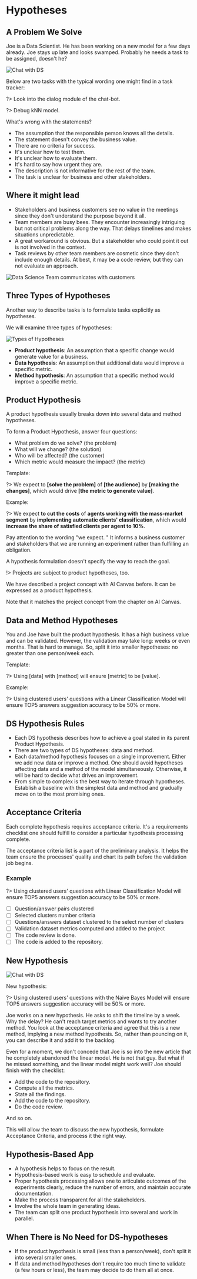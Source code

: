 # Hypotheses

## A Problem We Solve

Joe is a Data Scientist. He has been working on a new model for a few days already. Joe stays up late and looks swamped. Probably he needs a task to be assigned, doesn't he?

![Chat with DS](_images/hypothesis-chat.png)

Below are two tasks with the typical wording one might find in a task tracker:

?> Look into the dialog module of the chat-bot.

?> Debug kNN model.

What's wrong with the statements?

* The assumption that the responsible person knows all the details. 
* The statement doesn't convey the business value.
* There are no criteria for success.
* It's unclear how to test them.
* It's unclear how to evaluate them.
* It's hard to say how urgent they are.
* The description is not informative for the rest of the team.
* The task is unclear for business and other stakeholders.

## Where it might lead

* Stakeholders and business customers see no value in the meetings since they don't understand the purpose beyond it all.
* Team members are busy bees. They encounter increasingly intriguing but not critical problems along the way. That delays timelines and makes situations unpredictable.
* A great workaround is obvious. But a stakeholder who could point it out is not involved in the context.
* Task reviews by other team members are cosmetic since they don't include enough details. At best, it may be a code review, but they can not evaluate an approach.

![Data Science Team communicates with customers](_images/hypothesis-meme.png)

## Three Types of Hypotheses

Another way to describe tasks is to formulate tasks explicitly as hypotheses.

We will examine three types of hypotheses:

![Types of Hypotheses](_images/hypothesis-types.png)

* **Product hypothesis**: An assumption that a specific change would generate value for a business.
* **Data hypothesis**: An assumption that additional data would improve a specific metric.
* **Method hypothesis**: An assumption that a specific method would improve a specific metric.

## Product Hypothesis

A product hypothesis usually breaks down into several data and method hypotheses.

To form a Product Hypothesis, answer four questions:

* What problem do we solve? (the problem)
* What will we change? (the solution)
* Who will be affected? (the customer)
* Which metric would measure the impact? (the metric)

Template:

?> We expect to **[solve the problem]** of **[the audience]** by **[making the changes]**, which would drive **[the metric to generate value]**.

Example:

?> We expect **to cut the costs** of **agents working with the mass-market segment** by **implementing automatic clients' classification**, which would **increase the share of satisfied clients per agent to 10%**.

Pay attention to the wording "we expect. " It informs a business customer and stakeholders that we are running an experiment rather than fulfilling an obligation.

A hypothesis formulation doesn't specify the way to reach the goal.

!> Projects are subject to product hypotheses, too.

We have described a project concept with AI Canvas before. It can be expressed as a product hypothesis.

Note that it matches the project concept from the chapter on AI Canvas.

## Data and Method Hypotheses

You and Joe have built the product hypothesis. It has a high business value and can be validated. However, the validation may take long: weeks or even months. That is hard to manage. So, split it into smaller hypotheses: no greater than one person/week each.

Template:

?> Using [data] with [method] will ensure [metric] to be [value].

Example:

?> Using clustered users' questions with a Linear Classification Model will ensure TOP5 answers suggestion accuracy to be 50% or more.

## DS Hypothesis Rules

* Each DS hypothesis describes how to achieve a goal stated in its parent Product Hypothesis.
* There are two types of DS hypotheses: data and method.
* Each data/method hypothesis focuses on a single improvement. Either we add new data or improve a method. One should avoid hypotheses affecting data and a method of the model simultaneously. Otherwise, it will be hard to decide what drives an improvement.
* From simple to complex is the best way to iterate through hypotheses. Establish a baseline with the simplest data and method and gradually move on to the most promising ones.

## Acceptance Criteria

Each complete hypothesis requires acceptance criteria. It's a requirements checklist one should fulfill to consider a particular hypothesis processing complete. 

The acceptance criteria list is a part of the preliminary analysis. It helps the team ensure the processes' quality and chart its path before the validation job begins.

### Example

?> Using clustered users' questions with Linear Classification Model will ensure TOP5 answers suggestion accuracy to be 50% or more.

- [ ] Question/answer pairs clustered
- [ ] Selected clusters number criteria
- [ ] Questions/answers dataset clustered to the select number of clusters
- [ ] Validation dataset metrics computed and added to the project
- [ ] The code review is done.
- [ ] The code is added to the repository.

## New Hypothesis

![Chat with DS](_images/hypothesis-meme2.png)

New hypothesis:

?> Using clustered users' questions with the Naive Bayes Model will ensure TOP5 answers suggestion accuracy will be 50% or more.

Joe works on a new hypothesis. He asks to shift the timeline by a week. Why the delay? He can't reach target metrics and wants to try another method. You look at the acceptance criteria and agree that this is a new method, implying a new method hypothesis. So, rather than pouncing on it, you can describe it and add it to the backlog.

Even for a moment, we don't concede that Joe is so into the new article that he completely abandoned the linear model. He is not that guy. But what if he missed something, and the linear model might work well? Joe should finish with the checklist:

* Add the code to the repository.
* Compute all the metrics.
* State all the findings.
* Add the code to the repository.
* Do the code review.

And so on.

This will allow the team to discuss the new hypothesis, formulate Acceptance Criteria, and process it the right way.

## Hypothesis-Based App

* A hypothesis helps to focus on the result.
* Hypothesis-based work is easy to schedule and evaluate.
* Proper hypothesis processing allows one to articulate outcomes of the experiments clearly, reduce the number of errors, and maintain accurate documentation.
* Make the process transparent for all the stakeholders.
* Involve the whole team in generating ideas.
* The team can split one product hypothesis into several and work in parallel.

## When There is No Need for DS-hypotheses

* If the product hypothesis is small (less than a person/week), don't split it into several smaller ones.
* If data and method hypotheses don't require too much time to validate (a few hours or less), the team may decide to do them all at once.
